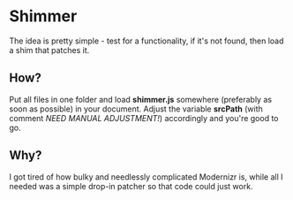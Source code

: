 # Shimmer
The idea is pretty simple - test for a functionality, if it's not found, then load a shim that patches it.

## How?
Put all files in one folder and load **shimmer.js** somewhere (preferably as soon as possible) in your document. Adjust the variable **srcPath** (with comment *NEED MANUAL ADJUSTMENT!*) accordingly and you're good to go.

## Why?
I got tired of how bulky and needlessly complicated Modernizr is, while all I needed was a simple drop-in patcher so that code could just work.
